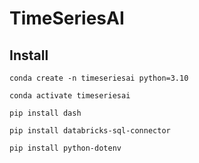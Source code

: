 # TimeSeriesAI


## Install 

```
conda create -n timeseriesai python=3.10

conda activate timeseriesai

pip install dash

pip install databricks-sql-connector

pip install python-dotenv

```